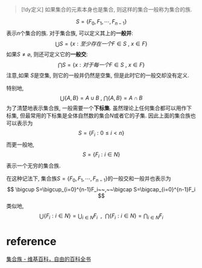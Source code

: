 

> [!dy定义] 
> 如果集合的元素本身也是集合, 则这样的集合一般称为集合的族.

$$S=\{F_{0},F_{1},\cdots,F_{n-1}\}$$
表示$n$个集合的族.
对于集合族, 可以定义其上的**一般并**:
$$
\bigcup S=  \{x:至少存在一个F\in  S~,~x\in  F\}
$$
如果$S\neq \varnothing$, 则还可定义它的**一般交**:
$$
\bigcap S= \{x:对于每一个F\in  S~,~x\in  F\}  
$$
注意,如果 $S$是空集, 则它的一般并仍然是空集, 但是此时它的一般交却没有定义.

特别地,
$$
\bigcup  \{A,B\}=A\cup  B~,~\bigcap \{A,B\}=A\cap  B
$$
为了清楚地表示集合族, 一般需要一个**下标集**.
虽然理论上任何集合都可以用作下标集, 但最常用的下标集是全体自然数的集合$N$或者它的子集.
因此上面的集合族也可以表示为
$$
S= \{F_i:0\leq  i<n\}
$$
而更一般地,
$$
S= \{F_i:i\in  N\}
$$
表示一个无穷的集合族.

在这种记法下, 集合族$S= \{F_{0},F_{1},\cdots,F_{n-1}\}$的一般交和一般并也表示为
$$
\bigcup S=\bigcup_{i=0}^{n-1}F_i~~,~~\bigcap S=\bigcap_{i=0}^{n-1}F_i
$$
类似地,
$$
\bigcup \{F_i:i\in  N\}=\bigcup_{i\in  N}F_i~~,~~\bigcap \{F_i:i\in  N\}=\bigcap_{i\in  N}F_i
$$




# reference
[集合族 - 维基百科，自由的百科全书](https://zh.wikipedia.org/wiki/%E9%9B%86%E5%90%88%E6%97%8F)

